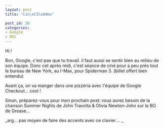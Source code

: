 ```yaml
---
layout: post
title: "Cin\xC3\xA9ma"

post_id: 20
categories:
- Google
- NYC
---
```


Hi !

Bon, Google, c'est pas que tu travail. il faut aussi se sentir bien au milieu de son équipe. Donc cet après midi, c'est séance de ciné pour a peu près tout le bureau de New York, au I-Max, pour Spiderman 3. (billet offert bien entendu)

Avant ça, on va manger dans une pizzéria avec l'équipe de Google Checkout... cool !

Sinon, préparez-vous pour mon prochain post: vous aurez besoin de la chanson Summer Nights de John Travolta & Olivia Newton-John sur la BO de Grease...

_arg... pas moyen de faire des accents avec ce clavier.... _
